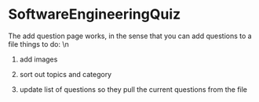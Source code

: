 ﻿# SoftwareEngineeringQuiz

The add question page works, in the sense that you can add questions to a file
things to do: \n


1. add images

2. sort out topics and category

3. update list of questions so they pull the current questions from the file
